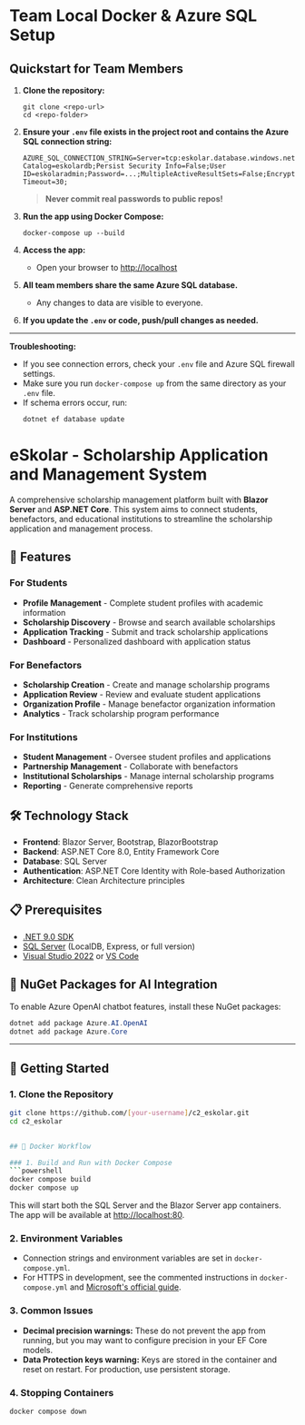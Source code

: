 # Team Local Docker & Azure SQL Setup

## Quickstart for Team Members

1. **Clone the repository:**
	```
	git clone <repo-url>
	cd <repo-folder>
	```

2. **Ensure your `.env` file exists in the project root and contains the Azure SQL connection string:**
	```
	AZURE_SQL_CONNECTION_STRING=Server=tcp:eskolar.database.windows.net,1433;Initial Catalog=eskolardb;Persist Security Info=False;User ID=eskolaradmin;Password=...;MultipleActiveResultSets=False;Encrypt=True;TrustServerCertificate=False;Connection Timeout=30;
	```
	> **Never commit real passwords to public repos!**

3. **Run the app using Docker Compose:**
	```
	docker-compose up --build
	```

4. **Access the app:**
	- Open your browser to [http://localhost](http://localhost)

5. **All team members share the same Azure SQL database.**
	- Any changes to data are visible to everyone.

6. **If you update the `.env` or code, push/pull changes as needed.**

---
**Troubleshooting:**
- If you see connection errors, check your `.env` file and Azure SQL firewall settings.
- Make sure you run `docker-compose up` from the same directory as your `.env` file.
- If schema errors occur, run:
  ```
  dotnet ef database update
  ```
# eSkolar - Scholarship Application and Management System

A comprehensive scholarship management platform built with **Blazor Server** and **ASP.NET Core**. This system aims to connect students, benefactors, and educational institutions to streamline the scholarship application and management process.

## 🚀 Features

### For Students
- **Profile Management** - Complete student profiles with academic information
- **Scholarship Discovery** - Browse and search available scholarships
- **Application Tracking** - Submit and track scholarship applications
- **Dashboard** - Personalized dashboard with application status

### For Benefactors
- **Scholarship Creation** - Create and manage scholarship programs
- **Application Review** - Review and evaluate student applications
- **Organization Profile** - Manage benefactor organization information
- **Analytics** - Track scholarship program performance

### For Institutions
- **Student Management** - Oversee student profiles and applications
- **Partnership Management** - Collaborate with benefactors
- **Institutional Scholarships** - Manage internal scholarship programs
- **Reporting** - Generate comprehensive reports

## 🛠️ Technology Stack

- **Frontend**: Blazor Server, Bootstrap, BlazorBootstrap
- **Backend**: ASP.NET Core 8.0, Entity Framework Core
- **Database**: SQL Server
- **Authentication**: ASP.NET Core Identity with Role-based Authorization
- **Architecture**: Clean Architecture principles

## 📋 Prerequisites

- [.NET 9.0 SDK](https://dotnet.microsoft.com/download/dotnet/9.0)
- [SQL Server](https://www.microsoft.com/en-us/sql-server/sql-server-downloads) (LocalDB, Express, or full version)
- [Visual Studio 2022](https://visualstudio.microsoft.com/) or [VS Code](https://code.visualstudio.com/)


## 🧠 NuGet Packages for AI Integration

To enable Azure OpenAI chatbot features, install these NuGet packages:

```powershell
dotnet add package Azure.AI.OpenAI
dotnet add package Azure.Core
```

---

## 🚀 Getting Started

### 1. Clone the Repository
```bash
git clone https://github.com/[your-username]/c2_eskolar.git
cd c2_eskolar
 

## 🐳 Docker Workflow

### 1. Build and Run with Docker Compose
```powershell
docker compose build
docker compose up
```

This will start both the SQL Server and the Blazor Server app containers. The app will be available at [http://localhost:80](http://localhost:80).

### 2. Environment Variables
- Connection strings and environment variables are set in `docker-compose.yml`.
- For HTTPS in development, see the commented instructions in `docker-compose.yml` and [Microsoft's official guide](https://learn.microsoft.com/en-us/aspnet/core/security/docker-https?view=aspnetcore-9.0).

### 3. Common Issues
- **Decimal precision warnings:** These do not prevent the app from running, but you may want to configure precision in your EF Core models.
- **Data Protection keys warning:** Keys are stored in the container and reset on restart. For production, use persistent storage.

### 4. Stopping Containers
```powershell
docker compose down
```